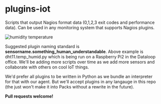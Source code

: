 # plugins-iot

Scripts that output Nagios format data (0,1,2,3 exit codes and performance data). Can be used in any monitoring system that supports Nagios plugins.

![humidity temperature](https://raw.github.com/dataloop/plugins-iot/master/screenshot.png)

Suggested plugin naming standard is **sensorname.something_human_understandable**. Above example is dht11.temp_humid.py which is being run on a Raspberry Pi2 in the Dataloop office. We'll be adding more scripts over time as we add more sensors and collaborate with others on cool IoT things.

We'd prefer all plugins to be written in Python as we bundle an interpreter for that with our agent. But we'll accept plugins in any langauge in this repo (the just won't make it into Packs without a rewrite in the future).

**Pull requests welcome!**
